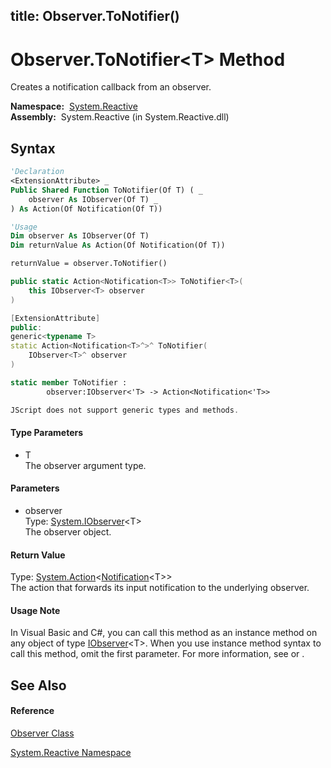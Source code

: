 title: Observer.ToNotifier<T>()
---
# Observer.ToNotifier\<T\> Method

Creates a notification callback from an observer.

**Namespace:**  [System.Reactive](System.Reactive/System.Reactive)  
**Assembly:**  System.Reactive (in System.Reactive.dll)

## Syntax

```vb
'Declaration
<ExtensionAttribute> _
Public Shared Function ToNotifier(Of T) ( _
    observer As IObserver(Of T) _
) As Action(Of Notification(Of T))
```

```vb
'Usage
Dim observer As IObserver(Of T)
Dim returnValue As Action(Of Notification(Of T))

returnValue = observer.ToNotifier()
```

```csharp
public static Action<Notification<T>> ToNotifier<T>(
    this IObserver<T> observer
)
```

```c++
[ExtensionAttribute]
public:
generic<typename T>
static Action<Notification<T>^>^ ToNotifier(
    IObserver<T>^ observer
)
```

```fsharp
static member ToNotifier : 
        observer:IObserver<'T> -> Action<Notification<'T>> 
```

```javascript
JScript does not support generic types and methods.
```

#### Type Parameters

- T  
  The observer argument type.

#### Parameters

- observer  
  Type: [System.IObserver](https://msdn.microsoft.com/en-us/library/Dd783449)\<T\>  
  The observer object.

#### Return Value

Type: [System.Action](https://msdn.microsoft.com/en-us/library/018hxwa8)\<[Notification](Notification/Notification(T))\<T\>\>  
The action that forwards its input notification to the underlying observer.

#### Usage Note

In Visual Basic and C\#, you can call this method as an instance method on any object of type [IObserver](https://msdn.microsoft.com/en-us/library/Dd783449)\<T\>. When you use instance method syntax to call this method, omit the first parameter. For more information, see [](https://msdn.microsoft.com/en-us/library/Bb384936) or [](https://msdn.microsoft.com/en-us/library/Bb383977).

## See Also

#### Reference

[Observer Class](Observer/Observer)

[System.Reactive Namespace](System.Reactive/System.Reactive)
